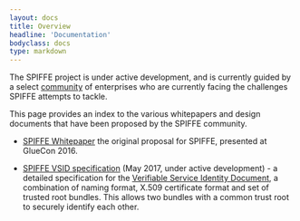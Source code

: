 ```yaml
---
layout: docs
title: Overview
headline: 'Documentation'
bodyclass: docs
type: markdown
---
```

The SPIFFE project is under active development, and is currently guided by a select [community]({{site.baseurl}}/community/) of enterprises who are currently facing the challenges SPIFFE attempts to tackle.

This page provides an index to the various whitepapers and design documents that have been proposed by the SPIFFE community.

 - [SPIFFE Whitepaper](https://docs.google.com/document/d/1GjurNK2ROw4rXz-k-l68JtpGRkGj2fZcWqP6gksEriQ/edit#heading=h.pq1kki84bhak) the original proposal for SPIFFE, presented at GlueCon 2016.

 - [SPIFFE VSID specification](https://docs.google.com/document/d/1kP4Vm0_AJ4ZXPtmKH_nQNtvdydiKNDyX05gXM6fOHV0/edit) (May 2017, under active development) - a detailed specification for the [Verifiable Service Identity Document]({{site.baseurl}}/docs/vsid/), a combination of naming format, X.509 certificate format and set of trusted root bundles. This allows two bundles with a common trust root to securely identify each other.